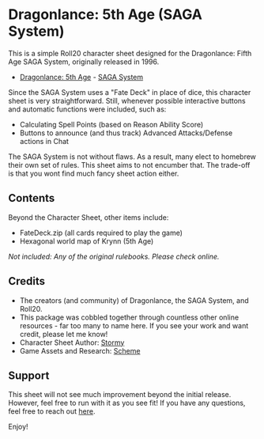 # Dragonlance: 5th Age (SAGA System)
This is a simple Roll20 character sheet designed for the Dragonlance: Fifth Age SAGA System, originally released in 1996.
  * [Dragonlance: 5th Age](https://en.wikipedia.org/wiki/Dragonlance:_Fifth_Age "5th Age Wiki") - [SAGA System](https://en.wikipedia.org/wiki/SAGA_System "SAGA System Wiki")

Since the SAGA System uses a "Fate Deck" in place of dice, this character sheet is very straightforward. Still, whenever possible interactive buttons and automatic functions were included, such as: 
  * Calculating Spell Points (based on Reason Ability Score)
  * Buttons to announce (and thus track) Advanced Attacks/Defense actions in Chat

The SAGA System is not without flaws. As a result, many elect to homebrew their own set of rules. This sheet aims to not encumber that. The trade-off is that you wont find much fancy sheet action either. 

## Contents
Beyond the Character Sheet, other items include: 
  * FateDeck.zip (all cards required to play the game)
  * Hexagonal world map of Krynn (5th Age)
  
*Not included: Any of the original rulebooks. Please check online.*

## Credits
  * The creators (and community) of Dragonlance, the SAGA System, and Roll20. 
  * This package was cobbled together through countless other online resources - far too many to name here. If you see your work and want credit, please let me know!
  * Character Sheet Author: [Stormy](https://app.roll20.net/users/1419412/stormy "Stormy")
  * Game Assets and Research: [Scheme](https://app.roll20.net/users/1878701/scheme "Scheme")

## Support
This sheet will not see much improvement beyond the initial release. However, feel free to run with it as you see fit! If you have any questions, feel free to reach out <a href="https://app.roll20.net/users/1419412/stormy">here</a>.

Enjoy!

